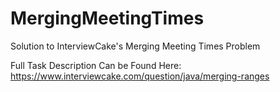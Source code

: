 # MergingMeetingTimes
Solution to InterviewCake's Merging Meeting Times Problem

Full Task Description Can be Found Here: https://www.interviewcake.com/question/java/merging-ranges

